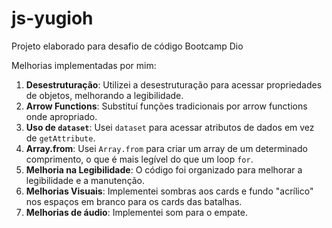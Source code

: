 # js-yugioh
Projeto elaborado para desafio de código Bootcamp Dio

Melhorias implementadas por mim:
1. **Desestruturação**: Utilizei a desestruturação para acessar propriedades de objetos, melhorando a legibilidade.
2. **Arrow Functions**: Substituí funções tradicionais por arrow functions onde apropriado.
3. **Uso de `dataset`**: Usei `dataset` para acessar atributos de dados em vez de `getAttribute`.
4. **Array.from**: Usei `Array.from` para criar um array de um determinado comprimento, o que é mais legível do que um loop `for`.
5. **Melhoria na Legibilidade**: O código foi organizado para melhorar a legibilidade e a manutenção.
6. **Melhorias Visuais**: Implementei sombras aos cards e fundo "acrílico" nos espaços em branco para os cards das batalhas.
7. **Melhorias de áudio**: Implementei som para o empate.
  
